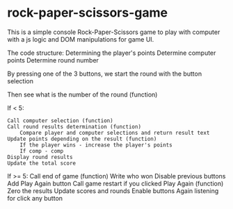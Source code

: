 # rock-paper-scissors-game

This is a simple console Rock-Paper-Scissors game to play with computer with a js logic and DOM manipulations for game UI.

The code structure:
Determining the player's points
Determine computer points
Determine round number

By pressing one of the 3 buttons, we start the round with the button selection

Then see what is the number of the round (function)

If < 5:

	Call computer selection (function)
	Call round results determination (function)
		Compare player and computer selections and return result text 
	Update points depending on the result (function)
		If the player wins - increase the player's points
		If comp - comp
	Display round results
	Update the total score

If >= 5:
	Call end of game (function)
		Write who won
		Disable previous buttons
		Add Play Again button
		Call game restart if you clicked Play Again (function)
			Zero the results
			Update scores and rounds
			Enable buttons
            Again listening for click any button